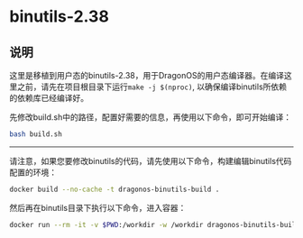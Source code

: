 # binutils-2.38

## 说明

这里是移植到用户态的binutils-2.38，用于DragonOS的用户态编译器。在编译这里之前，请先在项目根目录下运行`make -j $(nproc)`, 以确保编译binutils所依赖的依赖库已经编译好。

先修改build.sh中的路径，配置好需要的信息，再使用以下命令，即可开始编译：

```bash
bash build.sh
```

--- 

请注意，如果您要修改binutils的代码，请先使用以下命令，构建编辑binutils代码配置的环境：

```bash
docker build --no-cache -t dragonos-binutils-build .
```

然后再在binutils目录下执行以下命令，进入容器：

```bash
docker run --rm -it -v $PWD:/workdir -w /workdir dragonos-binutils-build
```
